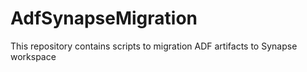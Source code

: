 # AdfSynapseMigration
This repository contains scripts to migration ADF artifacts to Synapse workspace
